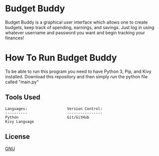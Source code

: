 # Budget Buddy
Budget Buddy is a graphical user interface which allows one to create budgets, keep track of spending,
earnings, and savings. Just log in using whatever username and password you want and begin tracking
your finances!

# How To Run Budget Buddy
To be able to run this program you need to have Python 3, Pip, and Kivy installed. 
Download this repository and then simply run the python file called "main.py"

## Tools Used
```
Languages:                  Version Control:
----------                  ----------------
Python                      Git/GitHub
Kivy Language
```

## License
[GNU ](https://choosealicense.com/licenses/gpl-3.0/)
